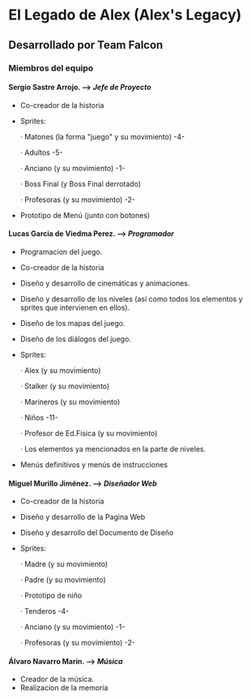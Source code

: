 ﻿# El Legado de Alex (Alex's Legacy)
## Desarrollado por Team Falcon
### Miembros del equipo

#### Sergio Sastre Arrojo. -->  _Jefe de Proyecto_
  - Co-creador de la historia
  - Sprites:  
  
    · Matones (la forma "juego" y su movimiento) -4-
    
    · Adultos -5-
    
    · Anciano (y su movimiento) -1-
    
    · Boss Final (y Boss Final derrotado)
    
    · Profesoras (y su movimiento) -2-
              
  - Prototipo de Menú (junto con botones)

#### Lucas Garcia de Viedma Perez. --> _Programador_
  - Programacion del juego.
  - Co-creador de la historia
  - Diseño y desarrollo de cinemáticas y animaciones.
  - Diseño y desarrollo de los niveles (así como todos los elementos y sprites que intervienen en ellos).
  - Diseño de los mapas del juego.
  - Diseño de los diálogos del juego.
  - Sprites:
  
    · Alex (y su movimiento)
    
    · Stalker (y su movimiento)
    
    · Marineros (y su movimiento)
    
    · Niños -11- 
    
    · Profesor de Ed.Fisica (y su movimiento)
    
    · Los elementos ya mencionados en la parte de niveles.
    
  - Menús definitivos y menús de instrucciones

#### Miguel Murillo Jiménez. --> _Diseñador Web_ 
  - Co-creador de la historia
  - Diseño y desarrollo de la Pagina Web
  - Diseño y desarrollo del Documento de Diseño
  - Sprites: 
  
    · Madre (y su movimiento)
    
    · Padre (y su movimiento)
    
    · Prototipo de niño
    
    · Tenderos -4-
    
    · Anciano (y su movimiento) -1-
    
    · Profesoras (y su movimiento) -2-

#### Álvaro Navarro Marin. --> _Música_
  - Creador de la música.
  - Realizacion de la memoria